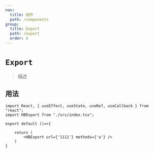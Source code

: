 ```yaml
---
nav:
  title: 组件
  path: /components
group:
  title: Export
  path: /export
  order: 4
---
```


# `Export`

> 描述
## 用法

```tsx
import React, { useEffect, useState, useRef, useCallback } from "react";
import HBExport from "./src/index.tsx";

export default ()=>{

    return (
        <HBExport url={'1111'} methods={'a'} />
    )
}

```
<API src="./src/index.tsx"></API>
